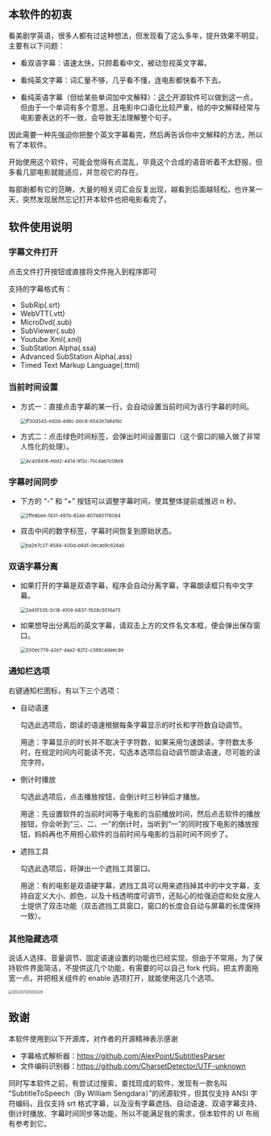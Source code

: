 

## 本软件的初衷

看美剧学英语，很多人都有过这种想法，但发现看了这么多年，提升效果不明显，主要有以下问题：

- 看双语字幕：语速太快，只顾着看中文，被动忽视英文字幕。

- 看纯英文字幕：词汇量不够，几乎看不懂，连电影都快看不下去。

- 看纯英语字幕（但给某些单词加中文解释）：[这个](https://github.com/studyzy/LearnEnglishBySubtitle)开源软件可以做到这一点，但由于一个单词有多个意思，且电影中口语化比较严重，给的中文解释经常与电影要表达的不一致，会导致无法理解整个句子。

因此需要一种先强迫你把整个英文字幕看完，然后再告诉你中文解释的方法，所以有了本软件。



开始使用这个软件，可能会觉得有点混乱，毕竟这个合成的语音听着不太舒服，但多看几部电影就能适应，并忽视它的存在。

每部剧都有它的范畴，大量的相关词汇会反复出现，越看到后面越轻松，也许某一天，突然发现居然忘记打开本软件也把电影看完了。

## 软件使用说明

### 字幕文件打开

点击文件打开按钮或直接将文件拖入到程序即可

支持的字幕格式有：

- SubRip(.srt)
- WebVTT(.vtt)
- MicroDvd(.sub)
- SubViewer(.sub)
- Youtube Xml(.xml)
- SubStation Alpha(.ssa)
- Advanced SubStation Alpha(.ass)
- Timed Text Markup Language(.ttml)

### 当前时间设置

- 方式一：直接点击字幕的某一行，会自动设置当前时间为该行字幕的时间。

  <img src="https://raw.githubusercontent.com/JuchiaLu/subtitle-speaker/master/img/ff30d345-ed2d-4d6c-bbc8-6542e7a6a16c.gif" alt="ff30d345-ed2d-4d6c-bbc8-6542e7a6a16c" style="zoom: 67%;" />

- 方式二：点击绿色时间标签，会弹出时间设置窗口（这个窗口的输入做了非常人性化的处理）。

  <img src="https://raw.githubusercontent.com/JuchiaLu/subtitle-speaker/master/img/4c409416-ebd2-4414-9f2c-70c4ab7c08e8.gif" alt="4c409416-ebd2-4414-9f2c-70c4ab7c08e8" style="zoom: 67%;" />

### 字幕时间同步

- 下方的 “-” 和 “+” 按钮可以调整字幕时间，使其整体提前或推迟 n 秒。

  <img src="https://raw.githubusercontent.com/JuchiaLu/subtitle-speaker/master/img/2ffe8bee-f431-497b-824e-807480176084.gif" alt="2ffe8bee-f431-497b-824e-807480176084" style="zoom:67%;" />

- 双击中间的数字标签，字幕时间恢复到原始状态。

  <img src="https://raw.githubusercontent.com/JuchiaLu/subtitle-speaker/master/img/ba2e7c27-8584-400d-b84f-0ecab9c626a5.gif" alt="ba2e7c27-8584-400d-b84f-0ecab9c626a5" style="zoom:67%;" />

### 双语字幕分离

- 如果打开的字幕是双语字幕，程序会自动分离字幕，字幕朗读框只有中文字幕。

  <img src="https://raw.githubusercontent.com/JuchiaLu/subtitle-speaker/master/img/2a45f335-2c18-4109-b837-f628c5516a73.gif" alt="2a45f335-2c18-4109-b837-f628c5516a73" style="zoom:67%;" />

- 如果想导出分离后的英文字幕，请双击上方的文件名文本框，便会弹出保存窗口。

  <img src="https://raw.githubusercontent.com/JuchiaLu/subtitle-speaker/master/img/200ec779-a2e7-4aa2-82f2-c388c4daec8e.gif" alt="200ec779-a2e7-4aa2-82f2-c388c4daec8e" style="zoom:67%;" />

### 通知栏选项

右键通知栏图标，有以下三个选项：

- 自动语速

  勾选此选项后，朗读的语速根据每条字幕显示的时长和字符数自动调节。

  用途：字幕显示的时长并不取决于字符数，如果采用匀速朗读，字符数太多时，在规定时间内可能读不完，勾选本选项后自动调节朗读语速，尽可能的读完字符。

- 倒计时播放

  勾选此选项后，点击播放按钮，会倒计时三秒钟后才播放。

  用途：先设置软件的当前时间等于电影的当前播放时间，然后点击软件的播放按钮，你会听到“三、二、一”的倒计时，当听到“一”的同时按下电影的播放按钮，妈妈再也不用担心软件的当前时间与电影的当前时间不同步了。

- 遮挡工具

  勾选此选项后，将弹出一个遮挡工具窗口。

  用途：有的电影是双语硬字幕，遮挡工具可以用来遮挡掉其中的中文字幕，支持自定义大小、颜色，以及十档透明度可调节，还贴心的给强迫症和处女座人士提供了双击功能（双击遮挡工具窗口，窗口的长度会自动与屏幕的长度保持一致）。

### 其他隐藏选项

说话人选择、音量调节、固定语速设置的功能也已经实现，但由于不常用，为了保持软件界面简洁，不提供这几个功能，有需要的可以自己 fork 代码，把主界面拖宽一点，并把相关组件的 enable 选项打开，就能使用这几个选项。

<img src="https://raw.githubusercontent.com/JuchiaLu/subtitle-speaker/master/img/20220720030228.png" alt="20220720030228" style="zoom: 50%;" />

## 致谢

本软件使用到以下开源库，对作者的开源精神表示感谢

- 字幕格式解析器：https://github.com/AlexPoint/SubtitlesParser
- 文件编码识别器：https://github.com/CharsetDetector/UTF-unknown

同时写本软件之前，有尝试过搜索，查找现成的软件，发现有一款名叫 “SubtitleToSpeech（By William Sengdara）”的闭源软件，但其仅支持 ANSI 字符编码，且仅支持 srt 格式字幕，以及没有字幕遮挡、自动语速、双语字幕支持、倒计时播放、字幕时间同步等功能，所以不能满足我的需求，但本软件的 UI 布局有参考到它。